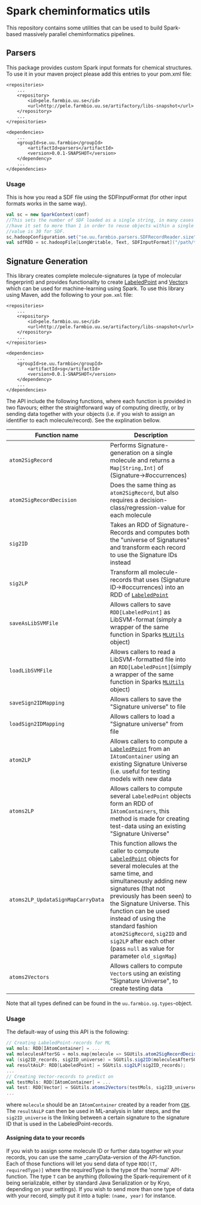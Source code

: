 # Spark cheminformatics utils

This repository contains some utilities that can be used to build Spark-based massively parallel cheminformatics pipelines.

## Parsers

This package provides custom Spark input formats for chemical structures. To use it in your maven project please add this entries to your pom.xml file:

    <repositories>
        ...
        <repository>
            <id>pele.farmbio.uu.se</id>
            <url>http://pele.farmbio.uu.se/artifactory/libs-snapshot</url>
        </repository>
        ...
    </repositories>

    <dependencies>
        ...
        <groupId>se.uu.farmbio</groupId>
            <artifactId>parsers</artifactId>
            <version>0.0.1-SNAPSHOT</version>
        </dependency>
        ...
    </dependencies>

### Usage 
This is how you read a SDF file using the SDFInputFormat (for other input formats works in the same way).
```scala
val sc = new SparkContext(conf)
//This sets the number of SDF loaded as a single string, in many cases it makes sense to 
//have it set to more than 1 in order to reuse objects within a single mapper. Default
//value is 30 for SDF.
sc.hadoopConfiguration.set("se.uu.farmbio.parsers.SDFRecordReader.size", 30)
val sdfRDD = sc.hadoopFile[LongWritable, Text, SDFInputFormat]("/path/to/molecules.sdf")
```
## Signature Generation

This library creates complete molecule-signatures (a type of molecular fingerprint) and provides functionality to create [LabeledPoint](https://spark.apache.org/docs/latest/api/scala/index.html#org.apache.spark.mllib.regression.LabeledPoint) and [Vector](https://spark.apache.org/docs/latest/api/scala/index.html#org.apache.spark.mllib.linalg.Vector)s which can be used for machine-learning using Spark. To use this library using Maven, add the following to your `pom.xml` file:
    
    <repositories>
        ...
        <repository>
            <id>pele.farmbio.uu.se</id>
            <url>http://pele.farmbio.uu.se/artifactory/libs-snapshot</url>
        </repository>
        ...
    </repositories>

    <dependencies>
        ...
        <groupId>se.uu.farmbio</groupId>
            <artifactId>sg</artifactId>
            <version>0.0.1-SNAPSHOT</version>
        </dependency>
        ...
    </dependencies>

The API include the following functions, where each function is provided in two flavours; either the straightforward way of computing directly, or by sending data together with your objects (i.e. if you wish to assign an identifier to each molecule/record). See the explination bellow. 

| Function name             | Description                    |
| -----------------------   | ------------------------------ |
|`atom2SigRecord`           | Performs Signature-generation on a single molecule and returns a `Map[String,Int]` of (Signature->#occurrences) |
|`atom2SigRecordDecision`   | Does the same thing as `atom2SigRecord`, but also requires a decision-class/regression-value for each molecule |
|`sig2ID`                   | Takes an RDD of Signature-Records and computes both the "universe of Signatures" and transform each record to use the Signature IDs instead |
|`sig2LP`                   | Transform all molecule-records that uses (Signature ID->#occurrences) into an RDD of [`LabeledPoint`](https://spark.apache.org/docs/latest/api/scala/index.html#org.apache.spark.mllib.regression.LabeledPoint)|
|`saveAsLibSVMFile`         | Allows callers to save `RDD[LabeledPoint]` as LibSVM-format (simply a wrapper of the same function in Sparks [`MLUtils`](https://spark.apache.org/docs/latest/api/scala/index.html#org.apache.spark.mllib.util.MLUtils$) object)|
|`loadLibSVMFile`           | Allows callers to read a LibSVM-formatted file into an `RDD[LabeledPoint]`(simply a wrapper of the same function in Sparks [`MLUtils`](https://spark.apache.org/docs/latest/api/scala/index.html#org.apache.spark.mllib.util.MLUtils$) object)|
|`saveSign2IDMapping`       | Allows callers to save the "Signature universe" to file |
|`loadSign2IDMapping`       | Allows callers to load a "Signature universe" from file |
|`atom2LP`| Allows callers to compute a [`LabeledPoint`](https://spark.apache.org/docs/latest/api/scala/index.html#org.apache.spark.mllib.regression.LabeledPoint) from an `IAtomContainer` using an existing Signature Universe (i.e. useful for testing models with new data |
|`atoms2LP`| Allows callers to compute several `LabeledPoint` objects form an RDD of `IAtomContainers`, this method is made for creating test-data using an existing "Signature Universe" |
|`atoms2LP_UpdataSignMapCarryData`| This function allows the caller to compute [`LabeledPoint`](https://spark.apache.org/docs/latest/api/scala/index.html#org.apache.spark.mllib.regression.LabeledPoint) objects for several molecules at the same time, and simultaneously adding new signatures (that not previously has been seen) to the Signature Universe. This function can be used instead of using the standard fashion `atom2SigRecord`, `sig2ID` and `sig2LP` after each other (pass `null` as value for parameter `old_signMap`) |
|`atoms2Vectors`| Allows callers to compute `Vector`s using an existing "Signature Universe", to create testing data |

Note that all types defined can be found in the `uu.farmbio.sg.types`-object.

### Usage 
The default-way of using this API is the following: 
```scala
// Creating LabeledPoint-records for ML
val mols: RDD[IAtomContainer] = ... 
val moleculesAfterSG = mols.map{molecule => SGUtils.atom2SigRecordDecision(molecule, molecule.decision_class, h_start=1, h_stop=3)};
val (sig2ID_records, sig2ID_universe) = SGUtils.sig2ID(moleculesAfterSG);
val resultAsLP: RDD[LabeledPoint] = SGUtils.sig2LP(sig2ID_records);
...
// Creating Vector-records to predict on
val testMols: RDD[IAtomContainer] = ...
val test: RDD[Vector] = SGUtils.atoms2Vectors(testMols, sig2ID_universe, h_start=1, h_stop=3);
...
```
where `molecule` should be an `IAtomContainer` created by a reader from [`CDK`](https://github.com/cdk/cdk). The `resultAsLP` can then be used in ML-analysis in later steps, and the `sig2ID_universe` is the linking between a certain signature to the signature ID that is used in the LabeledPoint-records.  

#### Assigning data to your records
If you wish to assign some molecule ID or further data together wit your records, you can use the same _carryData-version of the API-function. Each of those functions will let you send data of type `RDD[(T, requiredType)]` where the requiredType is the type of the 'normal' API-function. The type `T` can be anything (following the Spark-requirement of it being serializable, either by standard Java Serialization or by Kryo, depending on your settings). If you wish to send more than one type of data with your record, simply put it into a tuple: `(name, year)` for instance. 
